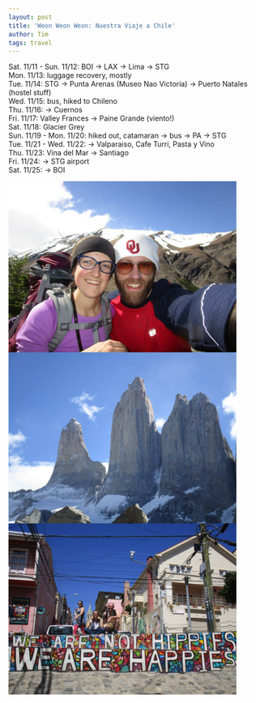 ```yaml
---
layout: post
title: 'Weon Weon Weon: Nuestra Viaje a Chile'
author: Tim
tags: travel
---
```


Sat. 11/11 - Sun. 11/12: BOI -> LAX -> Lima -> STG  
Mon. 11/13: luggage recovery, mostly  
Tue. 11/14: STG -> Punta Arenas (Museo Nao Victoria) -> Puerto Natales (hostel stuff)  
Wed. 11/15: bus, hiked to Chileno  
Thu. 11/16: -> Cuernos  
Fri. 11/17: Valley Frances -> Paine Grande (viento!)  
Sat. 11/18: Glacier Grey  
Sun. 11/19 - Mon. 11/20: hiked out, catamaran -> bus -> PA -> STG  
Tue. 11/21 - Wed. 11/22: -> Valparaiso, Cafe Turri, Pasta y Vino  
Thu. 11/23: Vina del Mar -> Santiago  
Fri. 11/24: -> STG airport  
Sat. 11/25: -> BOI  

<img align="center" src="/images/chile/selfie.jpg" width="450" alt=""/>   

<img align="center" src="/images/chile/torres.jpg" width="450" alt=""/>   

<img align="center" src="/images/chile/valpo_happies.jpg" width="450" alt=""/>   
